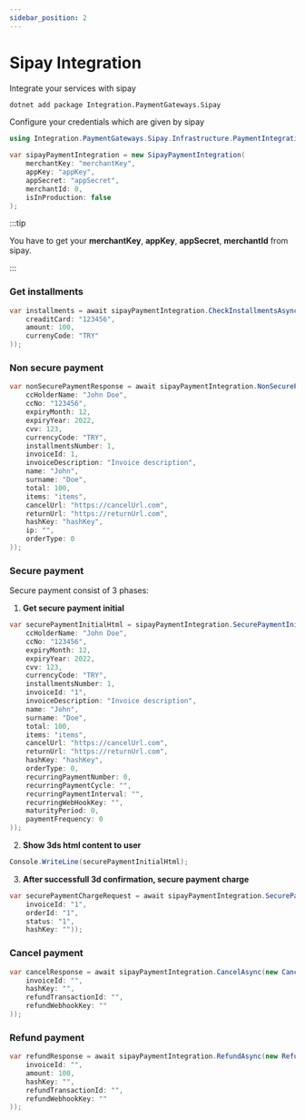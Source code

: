 ```yaml
---
sidebar_position: 2
---
```


# Sipay Integration

Integrate your services with sipay

```bash
dotnet add package Integration.PaymentGateways.Sipay
```

Configure your credentials which are given by sipay

```csharp
using Integration.PaymentGateways.Sipay.Infrastructure.PaymentIntegration.Models.Request;

var sipayPaymentIntegration = new SipayPaymentIntegration(
    merchantKey: "merchantKey",
    appKey: "appKey",
    appSecret: "appSecret",
    merchantId: 0,
    isInProduction: false
);
```

:::tip

You have to get your **merchantKey**, **appKey**, **appSecret**, **merchantId** from sipay.

:::

### Get installments

```csharp
var installments = await sipayPaymentIntegration.CheckInstallmentsAsync(new CheckInstallmentRequestModel(
    creaditCard: "123456",
    amount: 100,
    currenyCode: "TRY"
));
```

### Non secure payment

```csharp
var nonSecurePaymentResponse = await sipayPaymentIntegration.NonSecurePaymentAsync(new NonSecurePaymentRequestModel(
    ccHolderName: "John Doe",
    ccNo: "123456",
    expiryMonth: 12,
    expiryYear: 2022,
    cvv: 123,
    currencyCode: "TRY",
    installmentsNumber: 1,
    invoiceId: 1,
    invoiceDescription: "Invoice description",
    name: "John",
    surname: "Doe",
    total: 100,
    items: "items",
    cancelUrl: "https://cancelUrl.com",
    returnUrl: "https://returnUrl.com",
    hashKey: "hashKey",
    ip: "",
    orderType: 0
));
```

### Secure payment
Secure payment consist of 3 phases:

  1. **Get secure payment initial**
```csharp
var securePaymentInitialHtml = sipayPaymentIntegration.SecurePaymentInitial(new SecurePaymentInitialRequestModel(
    ccHolderName: "John Doe",
    ccNo: "123456",
    expiryMonth: 12,
    expiryYear: 2022,
    cvv: 123,
    currencyCode: "TRY",
    installmentsNumber: 1,
    invoiceId: "1",
    invoiceDescription: "Invoice description",
    name: "John",
    surname: "Doe",
    total: 100,
    items: "items",
    cancelUrl: "https://cancelUrl.com",
    returnUrl: "https://returnUrl.com",
    hashKey: "hashKey",
    orderType: 0,
    recurringPaymentNumber: 0,
    recurringPaymentCycle: "",
    recurringPaymentInterval: "",
    recurringWebHookKey: "",
    maturityPeriod: 0,
    paymentFrequency: 0
));
```

  2. **Show 3ds html content to user**
```csharp
Console.WriteLine(securePaymentInitialHtml);
```

  3. **After successfull 3d confirmation, secure payment charge**
```csharp
var securePaymentChargeRequest = await sipayPaymentIntegration.SecurePaymentChargeAsync(new SecurePaymentChargeRequestModel(
    invoiceId: "1",
    orderId: "1",
    status: "1",
    hashKey: ""));
```

### Cancel payment
```csharp
var cancelResponse = await sipayPaymentIntegration.CancelAsync(new CancellationRequestModel(
    invoiceId: "",
    hashKey: "",
    refundTransactionId: "",
    refundWebhookKey: ""
));
```

### Refund payment
```csharp
var refundResponse = await sipayPaymentIntegration.RefundAsync(new RefundRequestModel(
    invoiceId: "",
    amount: 100,
    hashKey: "",
    refundTransactionId: "",
    refundWebhookKey: ""
));
```